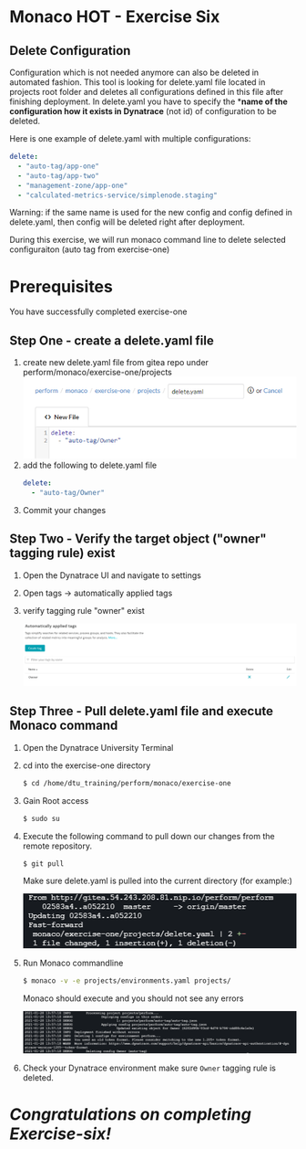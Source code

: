 # Monaco HOT - Exercise Six

## Delete Configuration
Configuration which is not needed anymore can also be deleted in automated fashion. This tool is looking for delete.yaml file located in projects root folder and deletes all configurations defined in this file after finishing deployment. In delete.yaml you have to specify the ***name of the configuration how it exists in Dynatrace** (not id) of configuration to be deleted.

Here is one example of delete.yaml with multiple configurations:
```yaml
delete:
  - "auto-tag/app-one"
  - "auto-tag/app-two"
  - "management-zone/app-one"    
  - "calculated-metrics-service/simplenode.staging" 
```
Warning: if the same name is used for the new config and config defined in delete.yaml, then config will be deleted right after deployment.

During this exercise, we will run monaco command line to delete selected configuraiton (auto tag from exercise-one)

# Prerequisites

You have successfully completed exercise-one


## Step One - create a delete.yaml file


1. create new delete.yaml file from gitea repo under perform/monaco/exercise-one/projects
    ![Owner delete yaml](Resources/delete_yaml.png)
2. add the following to delete.yaml file
    ```yaml
    delete:
      - "auto-tag/Owner"
    ```
3. Commit your changes

## Step Two - Verify the target object ("owner" tagging rule) exist
1. Open the Dynatrace UI and navigate to settings
2. Open tags -> automatically applied tags
3. verify tagging rule "owner" exist

    ![Owner Tag](Resources/Ownertagui.png)

## Step Three - Pull delete.yaml file and execute Monaco command

1. Open the Dynatrace University Terminal
2. cd into the exercise-one directory
    ```bash
    $ cd /home/dtu_training/perform/monaco/exercise-one
    ```
3. Gain Root access
    ```bash
    $ sudo su
    ```
4. Execute the following command to pull down our changes from the remote repository.
    ```bash
    $ git pull
    ```
    Make sure delete.yaml is pulled into the current directory (for example:)

    ![Owner git pull yaml](Resources/git_pull.png)

5. Run Monaco commandline

    ```bash
    $ monaco -v -e projects/environments.yaml projects/
    ```
    Monaco should execute and you should not see any errors

    ![Owner git pull yaml](Resources/delete_console.png)

6. Check your Dynatrace environment make sure `Owner` tagging rule is deleted.



# ***Congratulations on completing Exercise-six!***




